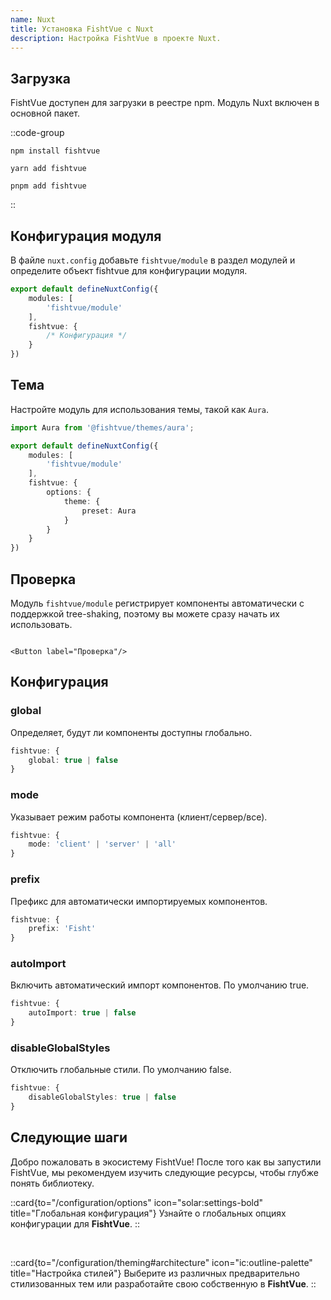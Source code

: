 ```yaml
---
name: Nuxt
title: Установка FishtVue с Nuxt
description: Настройка FishtVue в проекте Nuxt.
---
```


<h2 id="download">Загрузка</h2>

FishtVue доступен для загрузки в реестре npm. Модуль Nuxt включен в основной пакет.

::code-group

```npm [npm]
npm install fishtvue
```

```yarn [yarn]
yarn add fishtvue
```

```pnpm [pnpm]
pnpm add fishtvue
```

::

<h2 id="module-configuration">Конфигурация модуля</h2>

В файле `nuxt.config` добавьте `fishtvue/module` в раздел модулей и определите объект fishtvue для конфигурации модуля.

```ts
export default defineNuxtConfig({
    modules: [
        'fishtvue/module'
    ],
    fishtvue: {
        /* Конфигурация */
    }
})
```

<h2 id="theme">Тема</h2>

Настройте модуль для использования темы, такой как `Aura`.

```ts
import Aura from '@fishtvue/themes/aura';

export default defineNuxtConfig({
    modules: [
        'fishtvue/module'
    ],
    fishtvue: {
        options: {
            theme: {
                preset: Aura
            }
        }
    }
})
```

<h2 id="verify">Проверка</h2>

Модуль `fishtvue/module` регистрирует компоненты автоматически с поддержкой tree-shaking, поэтому вы можете сразу начать
их использовать.

```vue

<Button label="Проверка"/>
```

<h2 id="configuration">Конфигурация</h2>

### global

Определяет, будут ли компоненты доступны глобально.

```ts
fishtvue: {
    global: true | false
}
```

### mode

Указывает режим работы компонента (клиент/сервер/все).

```ts
fishtvue: {
    mode: 'client' | 'server' | 'all'
}
```

### prefix

Префикс для автоматически импортируемых компонентов.

```ts
fishtvue: {
    prefix: 'Fisht'
}
```

### autoImport

Включить автоматический импорт компонентов. По умолчанию true.

```ts
fishtvue: {
    autoImport: true | false
}
```

### disableGlobalStyles

Отключить глобальные стили. По умолчанию false.

```ts
fishtvue: {
    disableGlobalStyles: true | false
}
```

[//]: # (<h2 id="examples">Примеры</h2>)

[//]: # ()

[//]: # (Примеры на основе Nuxt с различными опциями доступны в репозитории примеров FishtVue.)

<h2 id="next-steps">Следующие шаги</h2>

Добро пожаловать в экосистему FishtVue! После того как вы запустили FishtVue, мы рекомендуем изучить следующие ресурсы,
чтобы глубже понять библиотеку.

::card{to="/configuration/options" icon="solar:settings-bold" title="Глобальная конфигурация"}
Узнайте о глобальных опциях конфигурации для **FishtVue**.
::

<br/>

::card{to="/configuration/theming#architecture" icon="ic:outline-palette" title="Настройка стилей"}
Выберите из различных предварительно стилизованных тем или разработайте свою собственную в **FishtVue**.
::